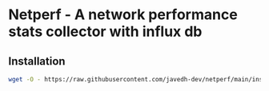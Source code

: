 # Netperf - A network performance stats collector with influx db

## Installation 

```sh
wget -O - https://raw.githubusercontent.com/javedh-dev/netperf/main/installer.sh | bash
```